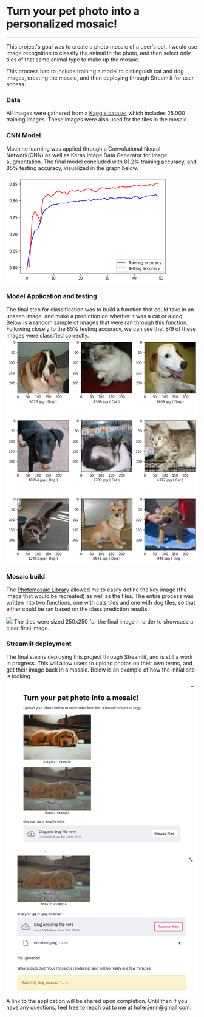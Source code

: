 # Turn your pet photo into a personalized mosaic!

___

This project's goal was to create a photo mosaic of a user's pet. I would use image recognition to classify the animal in the photo, and then select only tiles of that same animal type to make up the mosaic. 

This process had to include training a model to distinguish cat and dog images, creating the mosaic, and then deploying through Streamlit for user access.

### Data
All images were gathered from a [Kaggle dataset](https://www.kaggle.com/c/dogs-vs-cats) which includes 25,000 training images. These images were also used for the tiles in the mosaic.

### CNN Model
Machine learning was applied through a Convolutional Neural Network(CNN) as well as Keras Image Data Generator for image augmentation. The final model concluded with 81.2% training accuracy, and 85% testing accuracy, visualized in the graph below.

![](https://github.com/JenniferHofer/image_classification_photo_mosaic/blob/main/images/classification_model.png)

### Model Application and testing
The final step for classification was to build a function that could take in an unseen image, and make a prediction on whether it was a cat or a dog. Below is a random sample of images that were ran through this function. Following closely to the 85% testing accuracy, we can see that 8/9 of these images were classified correctly.
![](https://github.com/JenniferHofer/image_classification_photo_mosaic/blob/main/images/unseen_data.png)

### Mosaic build
The [Photomosaic Library](http://danielballan.github.io/photomosaic/docs/index.html) allowed me to easily define the key image (the image that would be recreated) as well as the tiles. The entire process was written into two functions, one with cats tiles and one with dog tiles, so that either could be ran based on the class prediction results. 

![](https://github.com/JenniferHofer/image_classification_photo_mosaic/blob/main/images/retreiver.png)
The tiles were sized 250x250 for the final image in order to showcase a clear final image.

### Streamlit deployment

The final step is deploying this project through Streamlit, and is still a work in progress. This will allow users to upload photos on their own terms, and get their image back in a mosaic. Below is an example of how the initial site is looking
![](https://github.com/JenniferHofer/image_classification_photo_mosaic/blob/main/images/streamlit_1.png)
![](https://github.com/JenniferHofer/image_classification_photo_mosaic/blob/main/images/streamlit_2.png)
A link to the application will be shared upon completion. Until then if you have any questions, feel free to reach out to me at hofer.jenn@gmail.com.